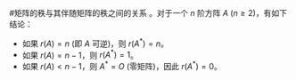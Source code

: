 #矩阵的秩与其伴随矩阵的秩之间的关系 。对于一个 $n$ 阶方阵 $A$ ($n \ge 2$)，有如下结论：

*   如果 $r(A) = n$ (即 $A$ 可逆)，则 $r(A^*) = n$。
*   如果 $r(A) = n-1$，则 $r(A^*) = 1$。
*   如果 $r(A) < n-1$，则 $A^* = O$ (零矩阵)，因此 $r(A^*) = 0$。
